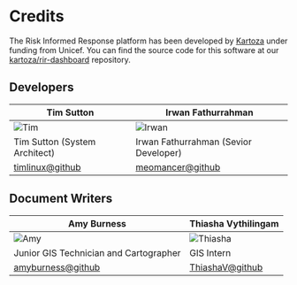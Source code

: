 # Credits

The Risk Informed Response platform has been developed by [Kartoza](https://kartoza.com/en/) under funding from Unicef.
You can find the source code for this software at our [kartoza/rir-dashboard](https://github.com/kartoza/rir-dashboard) repository.

## Developers

Tim Sutton | Irwan Fathurrahman
-----------| -------------------
![Tim](https://avatars.githubusercontent.com/u/178003?v=4 "Tim")| ![Irwan](https://avatars.githubusercontent.com/u/4530905?v=4 "Irwan")
Tim Sutton (System Architect) | Irwan Fathurrahman (Sevior Developer)
[timlinux@github](https://github.com/timlinux/) | [meomancer@github](https://github.com/meomancer)

## Document Writers

Amy Burness | Thiasha Vythilingam 
-----------| -------------------
![Amy](https://avatars.githubusercontent.com/u/77841514?v=4 "Amy")| ![Thiasha](https://avatars.githubusercontent.com/u/98025261?v=4 "Thiasha")
Junior GIS Technician and Cartographer| GIS Intern| GIS Intern
[amyburness@github](https://github.com/amyburness/)| [ThiashaV@github](https://github.com/ThiashaV)

 
